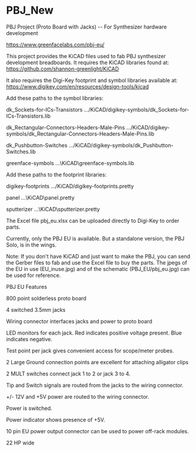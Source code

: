 # PBJ_New
PBJ Project (Proto Board with Jacks) -- For Synthesizer hardware development

https://www.greenfacelabs.com/pbj-eu/

This project provides the KiCAD files used to fab PBJ synthesizer development breadboards.
It requires the KiCAD libraries found at: https://github.com/shannon-greenlight/KiCAD

It also requires the Digi-Key footprint and symbol libraries available at: https://www.digikey.com/en/resources/design-tools/kicad

Add these paths to the symbol libraries:

dk_Sockets-for-ICs-Transistors	.../KiCAD/digikey-symbols/dk_Sockets-for-ICs-Transistors.lib		

dk_Rectangular-Connectors-Headers-Male-Pins	.../KiCAD/digikey-symbols/dk_Rectangular-Connectors-Headers-Male-Pins.lib		

dk_Pushbutton-Switches	.../KiCAD/digikey-symbols/dk_Pushbutton-Switches.lib

greenface-symbols	...\KiCAD\greenface-symbols.lib		


Add these paths to the footprint libraries:

digikey-footprints	.../KiCAD/digikey-footprints.pretty		

panel	...\KiCAD\panel.pretty		

sputterizer	...\KiCAD\sputterizer.pretty		


The Excel file pbj_eu.xlsx can be uploaded directly to Digi-Key to order parts.

Currently, only the PBJ EU is available. But a standalone version, the PBJ Solo, is in the wings.

Note: If you don't have KiCAD and just want to make the PBJ, you can send the Gerber files to fab and use the Excel file to buy the parts. 
The jpegs of the EU in use (EU_inuse.jpg) and of the schematic (PBJ_EU/pbj_eu.jpg) can be used for reference.

PBJ EU Features

800 point solderless proto board

4 switched 3.5mm jacks

Wiring connector interfaces jacks and power to proto board

LED monitors for each jack. Red indicates positive voltage present. Blue indicates negative.

Test point per jack gives convenient access for scope/meter probes.

2 Large Ground connection points are excellent for attaching alligator clips

2 MULT switches connect jack 1 to 2 or jack 3 to 4.

Tip and Switch signals are routed from the jacks to the wiring connector.

+/- 12V and +5V power are routed to the wiring connector.

Power is switched.

Power indicator shows presence of +5V.

10 pin EU power output connector can be used to power off-rack modules.

22 HP wide


